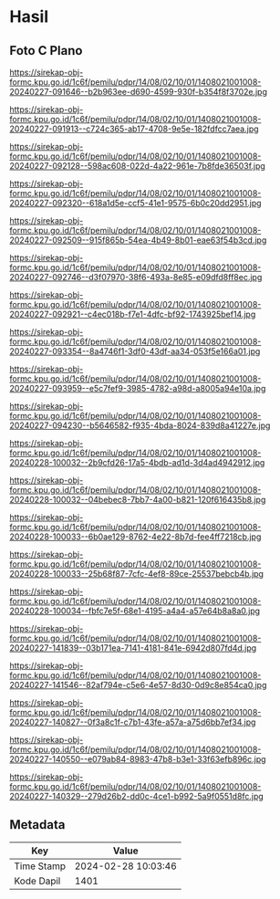 # Hasil

## Foto C Plano

https://sirekap-obj-formc.kpu.go.id/1c6f/pemilu/pdpr/14/08/02/10/01/1408021001008-20240227-091646--b2b963ee-d690-4599-930f-b354f8f3702e.jpg

https://sirekap-obj-formc.kpu.go.id/1c6f/pemilu/pdpr/14/08/02/10/01/1408021001008-20240227-091913--c724c365-ab17-4708-9e5e-182fdfcc7aea.jpg

https://sirekap-obj-formc.kpu.go.id/1c6f/pemilu/pdpr/14/08/02/10/01/1408021001008-20240227-092128--598ac608-022d-4a22-961e-7b8fde36503f.jpg

https://sirekap-obj-formc.kpu.go.id/1c6f/pemilu/pdpr/14/08/02/10/01/1408021001008-20240227-092320--618a1d5e-ccf5-41e1-9575-6b0c20dd2951.jpg

https://sirekap-obj-formc.kpu.go.id/1c6f/pemilu/pdpr/14/08/02/10/01/1408021001008-20240227-092509--915f865b-54ea-4b49-8b01-eae63f54b3cd.jpg

https://sirekap-obj-formc.kpu.go.id/1c6f/pemilu/pdpr/14/08/02/10/01/1408021001008-20240227-092746--d3f07970-38f6-493a-8e85-e09dfd8ff8ec.jpg

https://sirekap-obj-formc.kpu.go.id/1c6f/pemilu/pdpr/14/08/02/10/01/1408021001008-20240227-092921--c4ec018b-f7e1-4dfc-bf92-1743925bef14.jpg

https://sirekap-obj-formc.kpu.go.id/1c6f/pemilu/pdpr/14/08/02/10/01/1408021001008-20240227-093354--8a4746f1-3df0-43df-aa34-053f5e166a01.jpg

https://sirekap-obj-formc.kpu.go.id/1c6f/pemilu/pdpr/14/08/02/10/01/1408021001008-20240227-093959--e5c7fef9-3985-4782-a98d-a8005a94e10a.jpg

https://sirekap-obj-formc.kpu.go.id/1c6f/pemilu/pdpr/14/08/02/10/01/1408021001008-20240227-094230--b5646582-f935-4bda-8024-839d8a41227e.jpg

https://sirekap-obj-formc.kpu.go.id/1c6f/pemilu/pdpr/14/08/02/10/01/1408021001008-20240228-100032--2b9cfd26-17a5-4bdb-ad1d-3d4ad4942912.jpg

https://sirekap-obj-formc.kpu.go.id/1c6f/pemilu/pdpr/14/08/02/10/01/1408021001008-20240228-100032--04bebec8-7bb7-4a00-b821-120f616435b8.jpg

https://sirekap-obj-formc.kpu.go.id/1c6f/pemilu/pdpr/14/08/02/10/01/1408021001008-20240228-100033--6b0ae129-8762-4e22-8b7d-fee4ff7218cb.jpg

https://sirekap-obj-formc.kpu.go.id/1c6f/pemilu/pdpr/14/08/02/10/01/1408021001008-20240228-100033--25b68f87-7cfc-4ef8-89ce-25537bebcb4b.jpg

https://sirekap-obj-formc.kpu.go.id/1c6f/pemilu/pdpr/14/08/02/10/01/1408021001008-20240228-100034--fbfc7e5f-68e1-4195-a4a4-a57e64b8a8a0.jpg

https://sirekap-obj-formc.kpu.go.id/1c6f/pemilu/pdpr/14/08/02/10/01/1408021001008-20240227-141839--03b171ea-7141-4181-841e-6942d807fd4d.jpg

https://sirekap-obj-formc.kpu.go.id/1c6f/pemilu/pdpr/14/08/02/10/01/1408021001008-20240227-141546--82af794e-c5e6-4e57-8d30-0d9c8e854ca0.jpg

https://sirekap-obj-formc.kpu.go.id/1c6f/pemilu/pdpr/14/08/02/10/01/1408021001008-20240227-140827--0f3a8c1f-c7b1-43fe-a57a-a75d6bb7ef34.jpg

https://sirekap-obj-formc.kpu.go.id/1c6f/pemilu/pdpr/14/08/02/10/01/1408021001008-20240227-140550--e079ab84-8983-47b8-b3e1-33f63efb896c.jpg

https://sirekap-obj-formc.kpu.go.id/1c6f/pemilu/pdpr/14/08/02/10/01/1408021001008-20240227-140329--279d26b2-dd0c-4ce1-b992-5a9f0551d8fc.jpg


## Metadata

| Key        | Value               |
| ---------- | ------------------- |
| Time Stamp | 2024-02-28 10:03:46 |
| Kode Dapil | 1401                |



